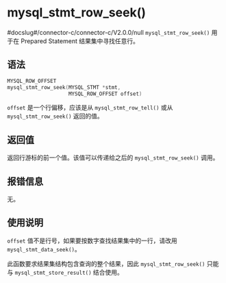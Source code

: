 mysql_stmt_row_seek() 
==========================================
#docslug#/connector-c/connector-c/V2.0.0/null
`mysql_stmt_row_seek()` 用于在 Prepared Statement 结果集中寻找任意行。

语法 
-----------------------

```c
MYSQL_ROW_OFFSET
mysql_stmt_row_seek(MYSQL_STMT *stmt,
                    MYSQL_ROW_OFFSET offset)
```



`offset` 是一个行偏移，应该是从 `mysql_stmt_row_tell()` 或从 `mysql_stmt_row_seek()` 返回的值。

返回值 
------------------------

返回行游标的前一个值。该值可以传递给之后的 `mysql_stmt_row_seek()` 调用。

报错信息 
-------------------------

无。

使用说明 
-------------------------

`offset` 值不是行号，如果要按数字查找结果集中的一行，请改用 `mysql_stmt_data_seek()`。

此函数要求结果集结构包含查询的整个结果，因此 `mysql_stmt_row_seek()` 只能与 `mysql_stmt_store_result()` 结合使用。
